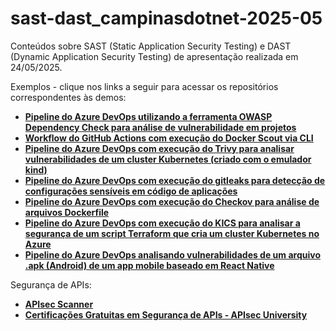 # sast-dast_campinasdotnet-2025-05
Conteúdos sobre SAST (Static Application Security Testing) e DAST (Dynamic Application Security Testing) de apresentação realizada em 24/05/2025.

Exemplos - clique nos links a seguir para acessar os repositórios correspondentes às demos:
- [**Pipeline do Azure DevOps utilizando a ferramenta OWASP Dependency Check para análise de vulnerabilidade em projetos**](https://github.com/renatogroffe/AzureDevOps-OWASPDependencyCheck)
- [**Workflow do GitHub Actions com execução do Docker Scout via CLI**](https://github.com/renatogroffe/GitHubActions-DockerScout-DotNet6)
- [**Pipeline do Azure DevOps com execução do Trivy para analisar vulnerabilidades de um cluster Kubernetes (criado com o emulador kind)**](https://github.com/renatogroffe/AzureDevOps-Trivy-kind)
- [**Pipeline do Azure DevOps com execução do gitleaks para detecção de configurações sensíveis em código de aplicações**](https://github.com/renatogroffe/azuredevops-gitleaks-dotnet6)
- [**Pipeline do Azure DevOps com execução do Checkov para análise de arquivos Dockerfile**](https://github.com/renatogroffe/AzureDevOps-Checkov-Dockerfile)
- [**Pipeline do Azure DevOps com execução do KICS para analisar a segurança de um script Terraform que cria um cluster Kubernetes no Azure**](https://github.com/renatogroffe/AzureDevOps-KICS-Terraform-AKS)
- [**Pipeline do Azure DevOps analisando vulnerabilidades de um arquivo .apk (Android) de um app mobile baseado em React Native**](https://github.com/renatogroffe/azurepipelines-reactnative-android-build-mobsf)

Segurança de APIs:
- [**APIsec Scanner**](https://cloud.apisecapps.com/)
- [**Certificações Gratuitas em Segurança de APIs - APIsec University**](https://cloud.apisecapps.com/)
